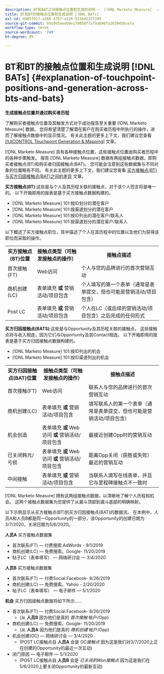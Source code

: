 ```yaml
---
description: BT和BAT之间接触点位置和生成的说明 —  [!DNL Marketo Measure]  — 产品文档
title: BT和BT的接触点位置和生成说明 [!DNL BATs]
exl-id: 4903f917-a366-4767-a126-5216d2377399
source-git-commit: b910e5aedb9e178058f7af9a6907a1039458ce7a
workflow-type: tm+mt
source-wordcount: '749'
ht-degree: 0%

---
```


# BT和BT的接触点位置和生成说明 [!DNL BATs] {#explanation-of-touchpoint-positions-and-generation-across-bts-and-bats}

**生成接触点位置并通过购买者历程**

了解购买者接触点位置及其触发方式对于成功报告至关重要 [!DNL Marketo Measure] 数据。 您将希望清楚了解潜在客户在购买者历程中所执行的操作，进而了解接触点数据中的显示情况。 有关此主题的更多上下文，我们建议您查看 [[!UICONTROL Touchpoint Generation & Mapping]](/help/configuration-and-setup/getting-started-with-marketo-measure/touchpoint-generation-and-mapping.md) 文章。

[!DNL Marketo Measure] 具有各种接触点位置，这些接触点位置由购买者历程中的各种步骤触发。 报告 [!DNL Marketo Measure] 数据有两组接触点数据，即购买者接触点(BT)和购买者归因接触点(BAT)。 您可能会注意到这些数据集与不同对象的位置略有不同。 有关此主题的更多上下文，我们建议您查看 [买方接触点(BT)与买方归因接触点(BAT)之间的差异](/help/configuration-and-setup/getting-started-with-marketo-measure/difference-between-buyer-touchpoints-and-buyer-attribution-touchpoints.md) 文章。

**买方接触点(BT)**:这些是与个人及其历程关联的接触点，对于该个人而言将是唯一的。 以下开箱即用的报表是基于买方接触点数据构建的。

* [!DNL Marketo Measure] 101:按ID划分的潜在客户
* [!DNL Marketo Measure] 101:按渠道划分的潜在客户
* [!DNL Marketo Measure] 101:按ID列出的潜在客户/联系人
* [!DNL Marketo Measure] 101:按渠道划分的潜在客户/联系人

以下概述了买方接触点职位，其中描述了个人在其历程中的位置以及他们为获得该职位而采取的操作。

<table> 
 <tbody>
  <tr>
   <th>买方接触点(BT)位置</th> 
   <th>接触点类型（可触发接触点的操作）</th> 
   <th>接触点描述</th> 
  </tr>
  <tr>
   <td>首次接触(FT)</td> 
   <td>Web访问</td> 
   <td>个人与您的品牌进行的首次营销互动</td> 
  </tr>
  <tr>
   <td>商机创建(LC)</td> 
   <td>表单填充 <strong>或</strong> 营销活动/项目包含</td> 
   <td>个人填写的第一个表单（通常是表单提交，但也可能是营销活动/项目包含）</td> 
  </tr>
  <tr>
   <td>Post LC</td> 
   <td>表单填充 <strong>或</strong> 营销活动/项目包含</td> 
   <td>个人在LC（或后续的营销活动/项目包含）之后完成的任何形式</td> 
  </tr>
 </tbody>
</table>

**买方归因接触点(BATS)**:这些是与Opportunity及其历程关联的接触点。 这些接触点将与收入相连，因为它们与Opportunity及其Contact相连。 以下开箱即用的报表是基于买方归因接触点数据构建的。

* [!DNL Marketo Measure] 101:按ID列出的机会
* [!DNL Marketo Measure] 101:按ID渠道列出的机会

<table> 
 <tbody>
  <tr>
   <th>买方归因接触点(BAT)位置</th> 
   <th>接触点类型（可触发接触点的操作）</th> 
   <th>接触点描述</th> 
  </tr>
  <tr>
   <td>首次接触(FT)</td> 
   <td>Web访问</td> 
   <td>联系人与您的品牌进行的首次营销互动</td> 
  </tr>
  <tr>
   <td>商机创建(LC)</td> 
   <td>表单填充 <strong>或</strong> 营销活动/项目包含</td> 
   <td>填写联系人的第一个表单（通常是表单提交，但也可能是营销活动/项目包含）</td> 
  </tr>
  <tr>
   <td>机会创造</td> 
   <td>表单填充 <strong>或</strong> Web访问 <strong>或</strong> 营销活动/项目包含</td> 
   <td>最接近创建Opp时的营销互动</td> 
  </tr> 
  <tr>
   <td>已关闭韩元/亏损</td> 
   <td>表单填充 <strong>或</strong> Web访问 <strong>或</strong> 营销活动/项目包含</td> 
   <td>距离Opp关闭（获胜或失败）最近的营销互动</td> 
  </tr>
  <tr>
   <td>中间接触</td> 
   <td>表单填充 <strong>或</strong> 营销活动/项目包含</td> 
   <td>当联系人填写在线表单，并且它与里程碑接触点不一致时</td> 
  </tr>
 </tbody>
</table>

[!DNL Marketo Measure] 拥有这两组接触点数据，以清晰地了解个人历程和机会。 这两个接触点数据集为您提供了从漏斗顶部到漏斗底部的明确映射。

以下示例显示从买方接触点(BT)到买方归因接触点(BAT)的数据流。 在本例中，人员A和人员B都是同一Opportunity的一部分，该Opportunity的创建日期为3/7/2020，关闭日期为5/6/2020。

**人员A** 买方接触点数据集

* 首次联系(FT) — 付费搜索.AdWords - 9/1/2019
* 商机创建(LC) — 免费搜索。Google- 11/20/2019
* 帖子LC（表单填写） — 网络研讨会 — 3/4/2020

**人员B** 买方接触点数据集

* 首次联系(FT) — 付费Social.Facebook- 8/26/2019
* 商机创建(LC) — 免费搜索。Yahoo - 2/20/2020
* 帖子LC（表单填写） — 电子邮件 — 5/1/2020

**机会** 买方归因接触点数据将如下所示……

* 首次联系(FT) — 付费Social.Facebook- 8/26/2019
   * (从 **人员B** 因为他们是真的 _首次接触_ 帐户/Opp)
* 商机创建(LC) — 免费搜索。Google- 11/20/2019
   * (从 **人员A** 因为他们是真的 _商机创建_ 帐户/Opp)
* 机会创建(OC) — 网络研讨会 — 3/4/2020
   * (POST LC接触点自 **人员A** 会是 _OC接触点_ 因为这是我们对3/7/2020上正在创建的Opportunity的最近一次互动)
* 闭门原因 — 电子邮件 — 5/1/2020
   * (POST LC接触点自 **人员B** 会是 _已关闭的Won接触点_ 因为这是我们在5/6/2020上要关闭Opportunity的最新互动)
